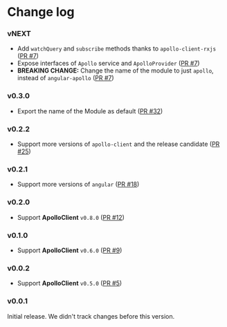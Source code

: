 # Change log

### vNEXT

- Add `watchQuery` and `subscribe` methods thanks to `apollo-client-rxjs` ([PR #7](https://github.com/apollostack/angular1-apollo/pull/7))
- Expose interfaces of `Apollo` service and `ApolloProvider` ([PR #7](https://github.com/apollostack/angular1-apollo/pull/7))
- **BREAKING CHANGE:** Change the name of the module to just `apollo`, instead of `angular-apollo` ([PR #7](https://github.com/apollostack/angular1-apollo/pull/7))

### v0.3.0

- Export the name of the Module as default ([PR #32](https://github.com/apollographql/angular1-apollo/pull/32))

### v0.2.2

- Support more versions of `apollo-client` and the release candidate ([PR #25](https://github.com/apollographql/angular1-apollo/pull/25))

### v0.2.1

- Support more versions of `angular` ([PR #18](https://github.com/apollographql/angular1-apollo/pull/18))

### v0.2.0

- Support **ApolloClient** `v0.8.0` ([PR #12](https://github.com/apollographql/angular1-apollo/pull/12))

### v0.1.0

- Support **ApolloClient** `v0.6.0` ([PR #9](https://github.com/apollographql/angular1-apollo/pull/9))

### v0.0.2

- Support **ApolloClient** `v0.5.0` ([PR #5](https://github.com/apollographql/angular1-apollo/pull/5))

### v0.0.1

Initial release. We didn't track changes before this version.
